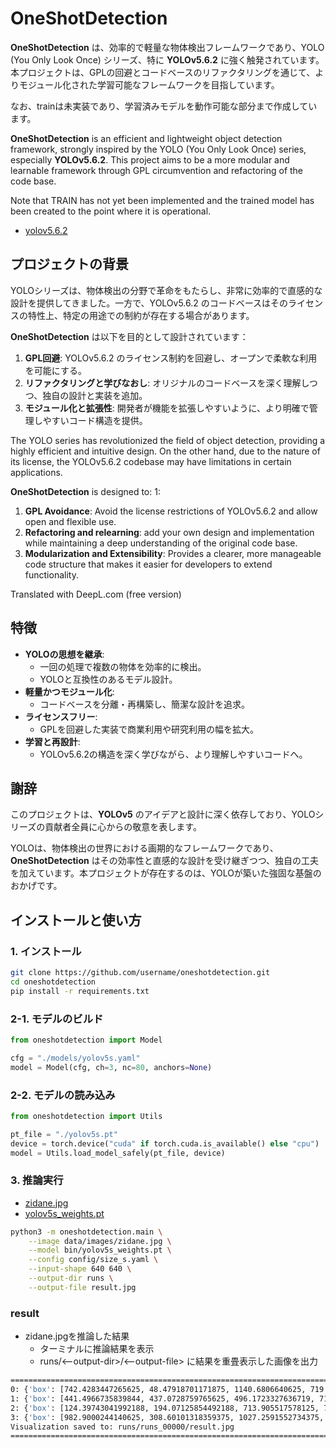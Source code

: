# OneShotDetection

**OneShotDetection** は、効率的で軽量な物体検出フレームワークであり、YOLO (You Only Look Once) シリーズ、特に **YOLOv5.6.2** に強く触発されています。本プロジェクトは、GPLの回避とコードベースのリファクタリングを通じて、よりモジュール化された学習可能なフレームワークを目指しています。

なお、trainは未実装であり、学習済みモデルを動作可能な部分まで作成しています。

**OneShotDetection** is an efficient and lightweight object detection framework, strongly inspired by the YOLO (You Only Look Once) series, especially **YOLOv5.6.2**. This project aims to be a more modular and learnable framework through GPL circumvention and refactoring of the code base.

Note that TRAIN has not yet been implemented and the trained model has been created to the point where it is operational.

* [yolov5.6.2](https://github.com/ultralytics/yolov5/tree/v6.2)

## プロジェクトの背景

YOLOシリーズは、物体検出の分野で革命をもたらし、非常に効率的で直感的な設計を提供してきました。一方で、YOLOv5.6.2 のコードベースはそのライセンスの特性上、特定の用途での制約が存在する場合があります。

**OneShotDetection** は以下を目的として設計されています：

1. **GPL回避**: YOLOv5.6.2 のライセンス制約を回避し、オープンで柔軟な利用を可能にする。
2. **リファクタリングと学びなおし**: オリジナルのコードベースを深く理解しつつ、独自の設計と実装を追加。
3. **モジュール化と拡張性**: 開発者が機能を拡張しやすいように、より明確で管理しやすいコード構造を提供。

The YOLO series has revolutionized the field of object detection, providing a highly efficient and intuitive design. On the other hand, due to the nature of its license, the YOLOv5.6.2 codebase may have limitations in certain applications.

**OneShotDetection** is designed to: 1:

1. **GPL Avoidance**: Avoid the license restrictions of YOLOv5.6.2 and allow open and flexible use.
2. **Refactoring and relearning**: add your own design and implementation while maintaining a deep understanding of the original code base.
3. **Modularization and Extensibility**: Provides a clearer, more manageable code structure that makes it easier for developers to extend functionality.

Translated with DeepL.com (free version)

## 特徴

- **YOLOの思想を継承**:
  - 一回の処理で複数の物体を効率的に検出。
  - YOLOと互換性のあるモデル設計。
- **軽量かつモジュール化**:
  - コードベースを分離・再構築し、簡潔な設計を追求。
- **ライセンスフリー**:
  - GPLを回避した実装で商業利用や研究利用の幅を拡大。
- **学習と再設計**:
  - YOLOv5.6.2の構造を深く学びながら、より理解しやすいコードへ。

## 謝辞

このプロジェクトは、**YOLOv5** のアイデアと設計に深く依存しており、YOLOシリーズの貢献者全員に心からの敬意を表します。

YOLOは、物体検出の世界における画期的なフレームワークであり、**OneShotDetection** はその効率性と直感的な設計を受け継ぎつつ、独自の工夫を加えています。本プロジェクトが存在するのは、YOLOが築いた強固な基盤のおかげです。

## インストールと使い方

### 1. インストール

```bash
git clone https://github.com/username/oneshotdetection.git
cd oneshotdetection
pip install -r requirements.txt
```

### 2-1. モデルのビルド

```python
from oneshotdetection import Model

cfg = "./models/yolov5s.yaml"
model = Model(cfg, ch=3, nc=80, anchors=None)
```

### 2-2. モデルの読み込み

```python
from oneshotdetection import Utils

pt_file = "./yolov5s.pt"
device = torch.device("cuda" if torch.cuda.is_available() else "cpu")
model = Utils.load_model_safely(pt_file, device)
```

### 3. 推論実行

* [zidane.jpg](https://github.com/ultralytics/yolov5/blob/v6.2/data/images/zidane.jpg)
* [yolov5s_weights.pt](https://github.com/ultralytics/yolov5/releases/download/v6.1/yolov5s.pt)

```bash
python3 -m oneshotdetection.main \
    --image data/images/zidane.jpg \
    --model bin/yolov5s_weights.pt \
    --config config/size_s.yaml \
    --input-shape 640 640 \
    --output-dir runs \
    --output-file result.jpg
```

### result

* zidane.jpgを推論した結果
  * ターミナルに推論結果を表示
  * runs/<--output-dir>/<--output-file> に結果を重畳表示した画像を出力

```bash
====================================================================================================
0: {'box': [742.4283447265625, 48.47918701171875, 1140.6806640625, 719.4008178710938], 'confidence': 0.8838440179824829, 'class_id': 0, 'class_name': 'person'}
1: {'box': [441.4966735839844, 437.0728759765625, 496.1723327636719, 711.253662109375], 'confidence': 0.6632153987884521, 'class_id': 27, 'class_name': 'tie'}
2: {'box': [124.39743041992188, 194.07125854492188, 713.905517578125, 716.0787353515625], 'confidence': 0.6595578193664551, 'class_id': 0, 'class_name': 'person'}
3: {'box': [982.9000244140625, 308.60101318359375, 1027.2591552734375, 420.32452392578125], 'confidence': 0.2592342495918274, 'class_id': 27, 'class_name': 'tie'}
Visualization saved to: runs/runs_00000/result.jpg
====================================================================================================
```
